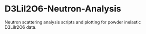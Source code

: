 # D3LiI2O6-Neutron-Analysis
 Neutron scattering analysis scripts and plotting for powder inelastic D3LiIr2O6 data. 
